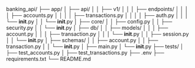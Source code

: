 
banking_api/
├── app/
│   ├── api/
│   │   ├── v1/
│   │   │   ├── endpoints/
│   │   │   │   ├── accounts.py
│   │   │   │   ├── transactions.py
│   │   │   │   ├── auth.py
│   │   │   └── __init__.py
│   │   └── __init__.py
│   ├── core/
│   │   ├── config.py
│   │   ├── security.py
│   │   └── __init__.py
│   ├── db/
│   │   ├── models/
│   │   │   ├── account.py
│   │   │   ├── transaction.py
│   │   │   └── __init__.py
│   │   ├── session.py
│   │   └── __init__.py
│   ├── schemas/
│   │   ├── account.py
│   │   ├── transaction.py
│   │   └── __init__.py
│   ├── main.py
│   └── __init__.py
├── tests/
│   ├── test_accounts.py
│   ├── test_transactions.py
├── .env
├── requirements.txt
└── README.md
